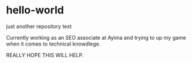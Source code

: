 # hello-world
just another repository test


Currently working as an SEO associate at Ayima and trying to up my game when it comes to technical knowdlege. 

REALLY HOPE THIS WILL HELP.
